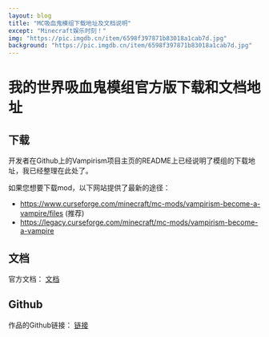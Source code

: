 ```yaml
---
layout: blog
title: "MC吸血鬼模组下载地址及文档说明"
except: "Minecraft娱乐时刻！"
img: "https://pic.imgdb.cn/item/6598f397871b83018a1cab7d.jpg"
background: "https://pic.imgdb.cn/item/6598f397871b83018a1cab7d.jpg"
---
```


# 我的世界吸血鬼模组官方版下载和文档地址

## 下载

开发者在Github上的Vampirism项目主页的README上已经说明了模组的下载地址，我已经整理在此处了。

如果您想要下载mod，以下网站提供了最新的途径：

- https://www.curseforge.com/minecraft/mc-mods/vampirism-become-a-vampire/files
(推荐) 
- https://legacy.curseforge.com/minecraft/mc-mods/vampirism-become-a-vampire


## 文档

官方文档：
[文档](https://wiki.vampirism.dev/)

## Github

作品的Github链接：
[链接](http://https://github.com/TeamLapen/Vampirism/)